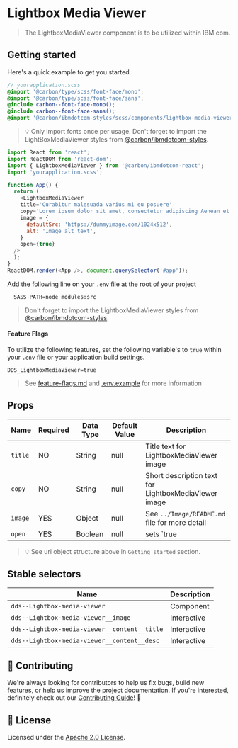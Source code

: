 # Lightbox Media Viewer

> The LightboxMediaViewer component is to be utilized within IBM.com.

## Getting started

Here's a quick example to get you started.

```scss
// yourapplication.scss
@import '@carbon/type/scss/font-face/mono';
@import '@carbon/type/scss/font-face/sans';
@include carbon--font-face-mono();
@include carbon--font-face-sans();
@import '@carbon/ibmdotcom-styles/scss/components/lightbox-media-viewer/_lightbox-media-viewer.scss';
```

> 💡 Only import fonts once per usage. Don't forget to import the
> LightBoxMediaViewer styles from
> [@carbon/ibmdotcom-styles](https://github.com/carbon-design-system/ibm-dotcom-library/blob/master/packages/styles).

```javascript
import React from 'react';
import ReactDOM from 'react-dom';
import { LightboxMediaViewer } from '@carbon/ibmdotcom-react';
import 'yourapplication.scss';

function App() {
  return (
    <LightboxMediaViewer
    title='Curabitur malesuada varius mi eu posuere'
    copy='Lorem ipsum dolor sit amet, consectetur adipiscing Aenean et ultricies est.'
    image = {
      defaultSrc: 'https://dummyimage.com/1024x512',
      alt: 'Image alt text',
    }
    open={true}
  />
  );
}
ReactDOM.render(<App />, document.querySelector('#app'));
```

Add the following line on your `.env` file at the root of your project

```
  SASS_PATH=node_modules:src
```

> Don't forget to import the LightboxMediaViewer styles from
> [@carbon/ibmdotcom-styles](https://github.com/carbon-design-system/ibm-dotcom-library/blob/master/packages/styles).

#### Feature Flags

To utilize the following features, set the following variable's to `true` within
your `.env` file or your application build settings.

```
DDS_LightboxMediaViewer=true
```

> See
> [feature-flags.md](https://github.com/carbon-design-system/ibm-dotcom-library/blob/master/packages/patterns-react/docs/feature-flags.md)
> and
> [.env.example](https://github.com/carbon-design-system/ibm-dotcom-library/blob/master/packages/patterns-react/.env.example)
> for more information

## Props

| Name    | Required | Data Type | Default Value | Description                                                    |
| ------- | -------- | --------- | ------------- | -------------------------------------------------------------- |
| `title` | NO       | String    | null          | Title text for LightboxMediaViewer image                       |
| `copy`  | NO       | String    | null          | Short description text for LightboxMediaViewer image           |
| `image` | YES      | Object    | null          | See `../Image/README.md` file for more detail                  |
| `open`  | YES      | Boolean   | null          | sets `true | false` whether the LightboxMediaViewer open/close |

> 💡 See uri object structure above in `Getting started` section.

## Stable selectors

| Name                                         | Description |
| -------------------------------------------- | ----------- |
| `dds--Lightbox-media-viewer`                 | Component   |
| `dds--Lightbox-media-viewer__image`          | Interactive |
| `dds--Lightbox-media-viewer__content__title` | Interactive |
| `dds--Lightbox-media-viewer__content__desc`  | Interactive |

## 🙌 Contributing

We're always looking for contributors to help us fix bugs, build new features,
or help us improve the project documentation. If you're interested, definitely
check out our
[Contributing Guide](https://github.com/carbon-design-system/ibm-dotcom-library/blob/master/.github/CONTRIBUTING.md)!
👀

## 📝 License

Licensed under the
[Apache 2.0 License](https://github.com/carbon-design-system/ibm-dotcom-library/blob/master/LICENSE).

